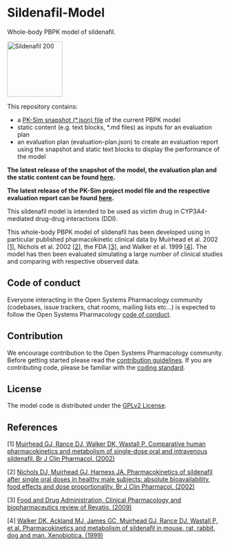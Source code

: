 # Sildenafil-Model
Whole-body PBPK model of sildenafil.

<a title="Sildenafil" href="https://upload.wikimedia.org/wikipedia/commons/thumb/4/48/Sildenafil.svg/320px-Sildenafil.svg.png"><img width="128" alt="Sildenafil 200" src="https://upload.wikimedia.org/wikipedia/commons/thumb/4/48/Sildenafil.svg/320px-Sildenafil.svg.png"></a>


This repository contains:

- a [PK-Sim snapshot (*.json) file](https://docs.open-systems-pharmacology.org/working-with-pk-sim/pk-sim-documentation/importing-exporting-project-data-models#exporting-project-to-snapshot-loading-project-from-snapshot) of the current PBPK model
- static content (e.g. text blocks, *.md files) as inputs for an evaluation plan
- an evaluation plan (evaluation-plan.json) to create an evaluation report using the snapshot and static text blocks to display the performance of the model

**The latest release of the snapshot of the model, the evaluation plan and the static content can be found [here](../../releases/latest).**

**The latest release of the PK-Sim project model file and the respective evaluation report can be found [here](https://github.com/Open-Systems-Pharmacology/OSP-PBPK-Model-Library/releases/latest).**



This sildenafil model is intended to be used as victim drug in CYP3A4-mediated drug-drug interactions (DDI).

This whole-body PBPK model of sildenafil has been  developed using in particular published pharmacokinetic clinical data by Muirhead et al. 2002 [[1](#references)], Nichols et al. 2002 [[2](#references)], the FDA [[3](#references)], and Walker et al. 1999 [[4](#references)]. 
The model has then been evaluated simulating a large number of clinical studies and comparing with respective observed data. 


## Code of conduct
Everyone interacting in the Open Systems Pharmacology community (codebases, issue trackers, chat rooms, mailing lists etc...) is expected to follow the Open Systems Pharmacology [code of conduct](https://github.com/Open-Systems-Pharmacology/Suite/blob/master/CODE_OF_CONDUCT.md#contributor-covenant-code-of-conduct).

## Contribution
We encourage contribution to the Open Systems Pharmacology community. Before getting started please read the [contribution guidelines](https://github.com/Open-Systems-Pharmacology/Suite/blob/master/CONTRIBUTING.md#ways-to-contribute). If you are contributing code, please be familiar with the [coding standard](https://github.com/Open-Systems-Pharmacology/Suite/blob/master/CODING_STANDARDS.md#visual-studio-settings).

## License
The model code is distributed under the [GPLv2 License](https://github.com/Open-Systems-Pharmacology/Suite/blob/develop/LICENSE).

## References
[1] [Muirhead GJ, Rance DJ, Walker DK, Wastall P. Comparative human pharmacokinetics and metabolism of single-dose oral and intravenous sildenafil. Br J Clin Pharmacol. (2002)](https://doi.org/10.1046/j.06-5251.2001.00028.x)

[2] [Nichols DJ, Muirhead GJ, Harness JA. Pharmacokinetics of sildenafil after single oral doses in healthy male subjects: absolute bioavailability, food effects and dose proportionality. Br J Clin Pharmacol. (2002)](https://doi.org/10.1046/j.0306-5251.2001.00027.x)

[3] [Food and Drug Administration, Clinical Pharmacology and biopharmaceutics review of Revatio. (2009)](https://www.accessdata.fda.gov/drugsatfda_docs/nda/2009/022473s000_ClinPharmR.pdf)

[4] [Walker DK, Ackland MJ, James GC, Muirhead GJ, Rance DJ, Wastall P, et al. Pharmacokinetics and metabolism of sildenafil in mouse, rat, rabbit, dog and man. Xenobiotica. (1999)](https://doi.org/10.1080/004982599238687)


